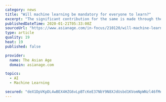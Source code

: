 ```yaml
---
category: news
title: "Will machine learning be mandatory for everyone to learn?"
excerpt: "The significant contribution for the same is made through the 40% ad revenue earned by the website. While machine learning is considered as a mandatory skill in the future, Rishab Bhatt shared his thoughts and said, “If you want to make an app where two people can text, you can do so without machine learning. But if you want the app to ..."
publishedDateTime: 2020-01-21T05:33:00Z
sourceUrl: "https://www.asianage.com/in-focus/210120/will-machine-learning-be-mandatory-for-everyone-to-learn.html"
type: article
quality: 19
heat: 19
published: false

provider:
  name: The Asian Age
  domain: asianage.com

topics:
  - AI
  - Machine Learning

secured: "deX1DpVKpDL4wBEX4HZG6vLpBTcKeE37NbY9N8XJdUsbd1KVomNpWNzl46fMeYerlhQzmxdQMG4KTbXXf7icjbv6LBVqFNrcq7Dx02Pu7fz7wT7VooiNWekMn7aiEF+bA7fgV0O10p0L1w3ye9oAldH1bOSrtvqTOE1SRgzx47wlbIrKEsDel6SUpqzwbrPJq8Bb+fcd1+4spR1Jl3q1WIQHpaBYHpPlV1LUuaX/6E0PJ1RQ3CsXjedWEGf+wgW1jlJYUWZDkQgkjImb9uB/WYEKDxccFXTy4RStR+8ckDZz0fNa0Py0b4OeO7tCSby82x+3PJGWACYb8ubYmFQ7oJv4xbdCtK0u4e4FXiAImSq+KTh+n8dKzOdL4NpcXJDagFMaSxkNHjP+hCEMA6sXhzA2v6w5TZt2ug69zwFKLsXjcTMuOECfrO0wtCzO7bHpZ4jBijF0juVd0JYkh5E+hA==;dEJ3ek25udPB5CK66DnMXg=="
---
```


